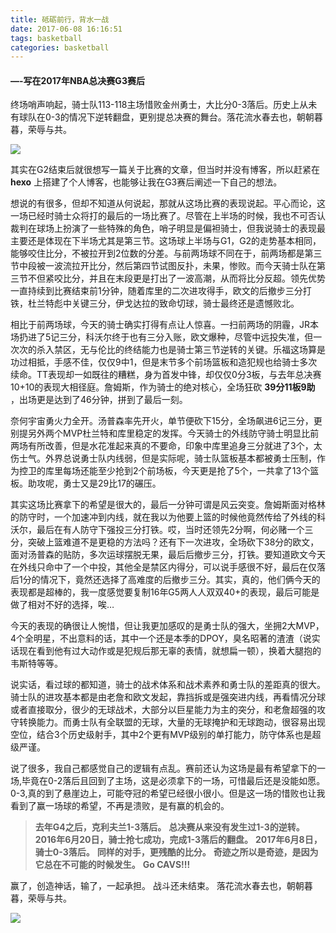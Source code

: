 ```yaml
---
title: 砥砺前行，背水一战
date: 2017-06-08 16:16:51
tags: basketball
categories: basketball
---
```

#### —-写在2017年NBA总决赛G3赛后

终场哨声响起，骑士队113-118主场惜败金州勇士，大比分0-3落后。历史上从未有球队在0-3的情况下逆转翻盘，更别提总决赛的舞台。落花流水春去也，朝朝暮暮，荣辱与共。
<!--more-->

![](https://i.loli.net/2018/11/20/5bf38012087ed.jpg)

其实在G2结束后就很想写一篇关于比赛的文章，但当时并没有博客，所以赶紧在 **hexo** 上搭建了个人博客，也能够让我在G3赛后阐述一下自己的想法。

想说的有很多，但却不知道从何说起，那就从这场比赛的表现说起。平心而论，这一场已经时骑士众将打的最后的一场比赛了。尽管在上半场的时候，我也不可否认裁判在球场上扮演了一些特殊的角色，哨子明显是偏袒骑士，但我说骑士的表现最主要还是体现在下半场尤其是第三节。这场球上半场与G1，G2的走势基本相同，能够咬住比分，不被拉开到2位数的分差。与前两场球不同在于，前两场都是第三节中段被一波流拉开比分，然后第四节试图反扑，未果，惨败。而今天骑士队在第三节不但紧咬比分，并且在末段更是打出了一波高潮，从而将比分反超。领先优势一直持续到比赛结束前1分钟，随着库里的二次进攻得手，欧文的后撤步三分打铁，杜兰特彪中关键三分，伊戈达拉的致命切球，骑士最终还是遗憾败北。

相比于前两场球，今天的骑士确实打得有点让人惊喜。一扫前两场的阴霾，JR本场扔进了5记三分，科沃尔终于也有三分入账，欧文爆种，尽管中远投失准，但一次次的杀入禁区，无与伦比的终结能力也是骑士第三节逆转的关键。乐福这场算是功过相抵，手感不佳，仅仅9中1，但是末节多个前场篮板和造犯规也给骑士多次续命。TT表现却一如既往的糟糕，身为首发中锋，却仅仅0分3板，与去年总决赛10+10的表现大相径庭。詹姆斯，作为骑士的绝对核心，全场狂砍 **39分11板9助** ，出场更是达到了46分钟，拼到了最后一刻。

奈何宇宙勇火力全开。汤普森率先开火，单节便砍下15分，全场飙进6记三分，更别提另外两个MVP杜兰特和库里稳定的发挥。今天骑士的外线防守骑士明显比前两场有所改善，但是水花准起来真的不要命，印象中库里追身三分就进了3个，太伤士气。外界总说勇士队内线弱，但是实际呢，骑士队篮板基本都被勇士压制，作为控卫的库里每场还能至少抢到2个前场板，今天更是抢了5个，一共拿了13个篮板。助攻呢，勇士又是29比17的碾压。

其实这场比赛拿下的希望是很大的，最后一分钟可谓是风云突变。詹姆斯面对格林的防守时，一个加速冲到内线，就在我以为他要上篮的时候他竟然传给了外线的科沃尔，最后在有人防守下强投三分打铁。哎，当时还领先2分啊，何必赌一个三分，突破上篮难道不是更稳的方法吗？还有下一次进攻，全场砍下38分的欧文，面对汤普森的贴防，多次运球摆脱无果，最后后撤步三分，打铁。要知道欧文今天在外线只命中了一个中投，其他全是禁区内得分，可以说手感很不好，最后在仅落后1分的情况下，竟然还选择了高难度的后撤步三分。其实，真的，他们俩今天的表现都是超棒的，我一度感觉要复制16年G5两人人双双40+的表现，最后可能是做了相对不好的选择，唉…

今天的表现的确很让人惋惜，但让我更加感叹的是勇士队的强大，坐拥2大MVP，4个全明星，不出意料的话，其中一个还是本季的DPOY，臭名昭著的渣渣（说实话现在看到他有过大动作或是犯规后那无辜的表情，就想扁一顿），换着大腿抱的韦斯特等等。

说实话，看过球的都知道，骑士的战术体系和战术素养和勇士队的差距真的很大。骑士队的进攻基本都是由老詹和欧文发起，靠挡拆或是强突进内线，再看情况分球或者直接取分，很少的无球战术，大部分以巨星能力为主的突分，和老詹超强的攻守转换能力。而勇士队有全联盟的无球，大量的无球掩护和无球跑动，很容易出现空位，结合3个历史级射手，其中2个更有MVP级别的单打能力，防守体系也是超级严谨。

说了很多，我自己都感觉自己的逻辑有点乱。赛前还认为这场是最有希望拿下的一场,毕竟在0-2落后且回到了主场，这是必须拿下的一场，可惜最后还是没能如愿。0-3,真的到了悬崖边上，可能夺冠的希望已经很小很小。但是这一场的惜败也让我看到了赢一场球的希望，不再是溃败，是有赢的机会的。

>**去年G4之后，克利夫兰1-3落后。**
>**总决赛从来没有发生过1-3的逆转。**
>**2016年6月20日，骑士抢七成功，完成1-3落后的翻盘。**
>**2017年6月8日，骑士0-3落后。**
>**同样的对手，更残酷的比分。**
>**奇迹之所以是奇迹，是因为它总在不可能的时候发生。**
>**Go CAVS!!!**

赢了，创造神话，输了，一起承担。
战斗还未结束。
落花流水春去也，朝朝暮暮，荣辱与共。

![](https://i.loli.net/2018/11/20/5bf380649d9d0.png)

